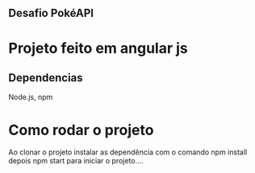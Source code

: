 ## Desafio PokéAPI

# Projeto feito em angular js 

## Dependencias 

Node.js, npm 


#  Como rodar o projeto

Ao clonar o projeto instalar as dependência com o comando npm install
depois npm start para iniciar o projeto....


